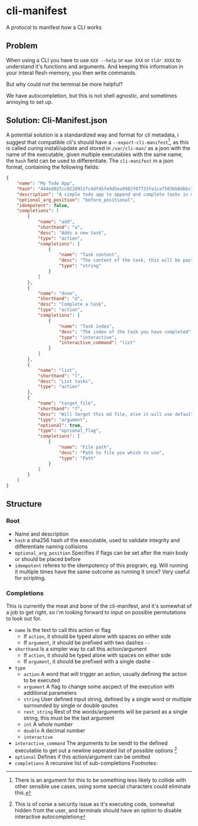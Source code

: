 # cli-manifest
A protocol to manifest how a CLI works

## Problem
When using a CLI you have to use `XXX --help` or `man XXX` or `tldr XXXX` to understand it's functions and arguments.
And keeping this information in your interal flesh-memory, you then write commands. 

But why could not the terminal be more helpful?

We have autocompletion, but this is not shell agnostic, and sometimes annoying to set up.

## Solution: Cli-Manifest.json
A potential solution is a standardized way and format for cli metadata, i suggest that compatible cli's should have a `--export-cli-manifest`[^1], as this is called curing install/update and stored in `/var/cli-man/` as a json with the name of the executable, given multiple executables with the same name, the `hash` field can be used to differentiate.
The `cli-manifest` in a json format, containing the following fields:

```json
{
    "name": "My Todo App",
    "hash": "444ed02fcc0228931fc4df45fe9d5ea9982f07733fe1caf503bb8dbbc378fc46",
    "description": "A simple todo app to append and complete tasks in my Tasks.md",
    "optional_arg_position": "before_positional",
    "idempotent": false,
    "completions": [
        {
            "name": "add",
            "shorthand": "a",
            "desc": "Adds a new task",
            "type": "action",
            "completions": [
                {
                    "name": "Task content",
                    "desc": "The content of the task, this will be pasted into your markdown",
                    "type": "string"
                }
            ]
        },
        {
            "name": "done",
            "shorthand": "d",
            "desc": "Complete a task",
            "type": "action",
            "completions": [
                {
                    "name": "Task index",
                    "desc": "The index of the task you have completed",
                    "type": "interactive",
                    "interactive_command": "list"
                }
            ]
        },
        {
            "name": "list",
            "shorthand": "l",
            "desc": "List tasks",
            "type": "action"
        },
        {
            "name": "target_file",
            "shorthand": "f",
            "desc": "Will target this md file, else it will use default from env $MARKDOWN_TODO_TASK_FILE",
            "type": "argument",
            "optional": true,
            "type": "optional_flag",
            "completions": [
                {
                    "name": "File path",
                    "desc": "Path to file you whish to use",
                    "type": "Path"
                }
            ]
        }
    ]
}

```

## Structure
### Root
 - Name and description
 - `hash` a sha256 hash of the executable, used to validate integrity and differentiate naming collisions
 - `optional_arg_position` Specifies if flags can be set after the main body or should be placed before
 - `idempotent` referes to the idempotency of this program, eg. Will running it multiple times have the same outcome as running it once? Very useful for scripting.
### Completions
This is currently the meat and bone of the cli-manifest, and it's somewhat of a job to get right, so i'm looking forward to input on possible permutations to look out for.
 - `name` Is the text to call this action or flag 
   - If `action`, it should be typed alone with spaces on either side
   - If `argument`, it should be prefixed with two dashes `--` 
 - `shorthand` Is a simpler way to call this action/argument
   - If `action`, it should be typed alone with spaces on either side
   - If `argument`, it should be prefixed with a single dashe `-` 
 - `type`
   - `action` A word that will trigger an action, usually defining the action to be executed
   - `argument` A flag to change some ascpect of the execution with additional parameters
   - `string` User defined input string, defined by a single word or multiple surrounded by single or double qoutes
   - `rest_string` Rest of the words/arguments will be parsed as a single string, this must be the last argument
   - `int` A whole number 
   - `double` A decimal number
   - `interactive`
 - `interactive_command` The arguments to be sendt to the defined executable to get out a newline seperated list of possible options [^2]
 - `optional` Defines if this action/argument can be omitted
 - `completions` A recursive list of sub-completions
Footnotes:
[^1]: There is an argument for this to be something less likely to collide with other sensible use cases, using some special characters could eliminate this.
[^2]: This is of corse a security issue as it's executing code, somewhat hidden from the user, and terminals should have an option to disable interactive autocompletion
